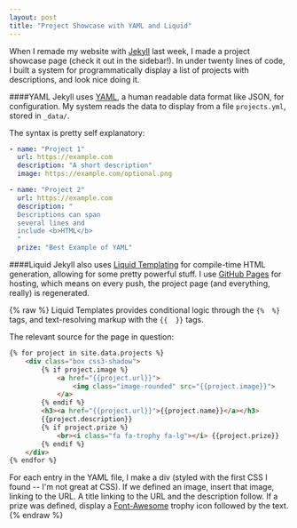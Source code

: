 ```yaml
---
layout: post
title: "Project Showcase with YAML and Liquid"
---
```


When I remade my website with [Jekyll](http://jekyllrb.com/) last week, I made a project showcase page (check it out in the sidebar!).
In under twenty lines of code, I built a system for programmatically display a list of projects with descriptions, and look nice doing it.

####YAML
Jekyll uses [YAML](http://www.yaml.org/), a human readable data format like JSON, for configuration.
My system reads the data to display from a file `projects.yml`, stored in `_data/`.

The syntax is pretty self explanatory:

```yaml
- name: "Project 1"
  url: https://example.com
  description: "A short description"
  image: https://example.com/optional.png

- name: "Project 2"
  url: https://example.com
  description: "
  Descriptions can span
  several lines and
  include <b>HTML</b>
  "
  prize: "Best Example of YAML"
```

####Liquid
Jekyll also uses [Liquid Templating](http://liquidmarkup.org/) for compile-time HTML generation, allowing for some pretty powerful stuff.
I use [GitHub Pages](https://pages.github.com/) for hosting, which means on every push, the project page (and everything, really) is regenerated.

{% raw %}
Liquid Templates provides conditional logic through the `{%  %}` tags, and text-resolving markup with the `{{  }}` tags.

The relevant source for the page in question:

```html
{% for project in site.data.projects %}
	<div class="box css3-shadow">
		{% if project.image %}
			<a href="{{project.url}}">
				<img class="image-rounded" src="{{project.image}}">
			</a>
		{% endif %}
		<h3><a href="{{project.url}}">{{project.name}}</a></h3>
		{{project.description}}
		{% if project.prize %}
			<br><i class="fa fa-trophy fa-lg"></i> {{project.prize}}
		{% endif %}
	</div>
{% endfor %}
```
For each entry in the YAML file, I make a div (styled with the first CSS I found -- I'm not great at CSS). If we defined an image, insert that image, linking to the URL. A title linking to the URL and the description follow. If a prize was defined, display a [Font-Awesome](http://fortawesome.github.io/Font-Awesome/) trophy icon followed by the text.
{% endraw %}